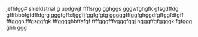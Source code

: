 jefhfgg# shieldstrial
g
updgwjf
ffffsrgg
gghggs
gggwfghgfk
gfsgdffdg
gfffbbbfgfdffdgrg
gggfgffхfjggfjfggfgfgtg
gggggfffggfghggdfgffggfdfgff
fffgggnjfffgsggfgk
fffgggghbffafgf
ffffgggfffvgggfggj
hgggffgfggggk
fgfggg
ghh
ggg
